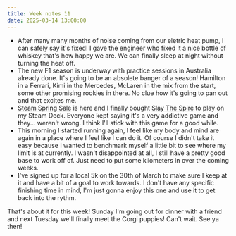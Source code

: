 ```yaml
---
title: Week notes 11
date: 2025-03-14 13:00:00
---
```


- After many many months of noise coming from our eletric heat pump, I can safely say it's fixed! I gave the engineer who fixed it a nice bottle of whiskey that's how happy we are. We can finally sleep at night without turning the heat off.
- The new F1 season is underway with practice sessions in Australia already done. It's going to be an absolete banger of a season! Hamilton in a Ferrari, Kimi in the Mercedes, McLaren in the mix from the start, some other promising rookies in there. No clue how it's going to pan out and that excites me.
- [Steam Spring Sale](https://store.steampowered.com/) is here and I finally bought [Slay The Spire](https://store.steampowered.com/app/646570/Slay_the_Spire/) to play on my Steam Deck. Everyone kept saying it's a very addictive game and they... weren't wrong. I think I'll stick with this game for a good while.
- This morning I started running again, I feel like my body and mind are again in a place where I feel like I can do it. Of course I didn't take it easy because I wanted to benchmark myself a little bit to see where my limit is at currently. I wasn't disappointed at all, I still have a pretty good base to work off of. Just need to put some kilometers in over the coming weeks.
- I've signed up for a local 5k on the 30th of March to make sure I keep at it and have a bit of a goal to work towards. I don't have any specific finishing time in mind, I'm just gonna enjoy this one and use it to get back into the rythm.

That's about it for this week! Sunday I'm going out for dinner with a friend and next Tuesday we'll finally meet the Corgi puppies! Can't wait. See ya then!
